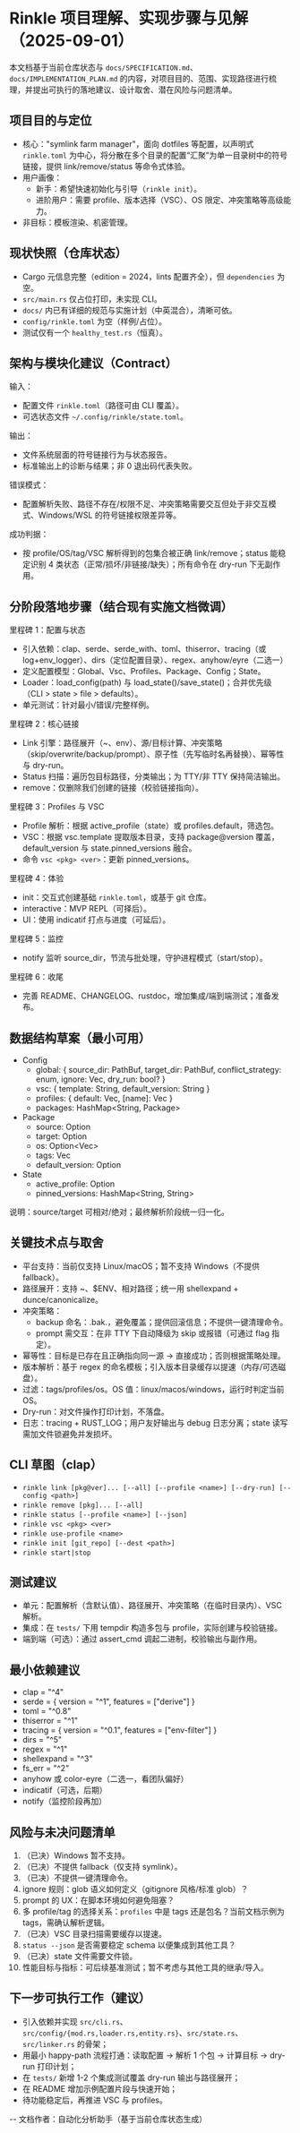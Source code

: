 # Rinkle 项目理解、实现步骤与见解（2025-09-01）

本文档基于当前仓库状态与 `docs/SPECIFICATION.md`、`docs/IMPLEMENTATION_PLAN.md` 的内容，对项目目的、范围、实现路径进行梳理，并提出可执行的落地建议、设计取舍、潜在风险与问题清单。

## 项目目的与定位

- 核心："symlink farm manager"，面向 dotfiles 等配置，以声明式 `rinkle.toml` 为中心，将分散在多个目录的配置“汇聚”为单一目录树中的符号链接，提供 link/remove/status 等命令式体验。
- 用户画像：
  - 新手：希望快速初始化与引导（`rinkle init`）。
  - 进阶用户：需要 profile、版本选择（VSC）、OS 限定、冲突策略等高级能力。
- 非目标：模板渲染、机密管理。

## 现状快照（仓库状态）

- Cargo 元信息完整（edition = 2024，lints 配置齐全），但 `dependencies` 为空。
- `src/main.rs` 仅占位打印，未实现 CLI。
- `docs/` 内已有详细的规范与实施计划（中英混合），清晰可依。
- `config/rinkle.toml` 为空（样例/占位）。
- 测试仅有一个 `healthy_test.rs`（恒真）。

## 架构与模块化建议（Contract）

输入：
- 配置文件 `rinkle.toml`（路径可由 CLI 覆盖）。
- 可选状态文件 `~/.config/rinkle/state.toml`。

输出：
- 文件系统层面的符号链接行为与状态报告。
- 标准输出上的诊断与结果；非 0 退出码代表失败。

错误模式：
- 配置解析失败、路径不存在/权限不足、冲突策略需要交互但处于非交互模式、Windows/WSL 的符号链接权限差异等。

成功判据：
- 按 profile/OS/tag/VSC 解析得到的包集合被正确 link/remove；status 能稳定识别 4 类状态（正常/损坏/非链接/缺失）；所有命令在 dry-run 下无副作用。

## 分阶段落地步骤（结合现有实施文档微调）

里程碑 1：配置与状态
- 引入依赖：clap、serde、serde_with、toml、thiserror、tracing（或 log+env_logger）、dirs（定位配置目录）、regex、anyhow/eyre（二选一）
- 定义配置模型：Global、Vsc、Profiles、Package、Config；State。
- Loader：load_config(path) 与 load_state()/save_state()；合并优先级（CLI > state > file > defaults）。
- 单元测试：针对最小/错误/完整样例。

里程碑 2：核心链接
- Link 引擎：路径展开（~、env）、源/目标计算、冲突策略（skip/overwrite/backup/prompt）、原子性（先写临时名再替换）、幂等性与 dry-run。
- Status 扫描：遍历包目标路径，分类输出；为 TTY/非 TTY 保持简洁输出。
- remove：仅删除我们创建的链接（校验链接指向）。

里程碑 3：Profiles 与 VSC
- Profile 解析：根据 active_profile（state）或 profiles.default，筛选包。
- VSC：根据 vsc.template 提取版本目录，支持 package@version 覆盖，default_version 与 state.pinned_versions 融合。
- 命令 `vsc <pkg> <ver>`：更新 pinned_versions。

里程碑 4：体验
- init：交互式创建基础 `rinkle.toml`，或基于 git 仓库。
- interactive：MVP REPL（可择后）。
- UI：使用 indicatif 打点与进度（可延后）。

里程碑 5：监控
- notify 监听 source_dir，节流与批处理，守护进程模式（start/stop）。

里程碑 6：收尾
- 完善 README、CHANGELOG、rustdoc，增加集成/端到端测试；准备发布。

## 数据结构草案（最小可用）

- Config
  - global: { source_dir: PathBuf, target_dir: PathBuf, conflict_strategy: enum, ignore: Vec<String>, dry_run: bool? }
  - vsc: { template: String, default_version: String }
  - profiles: { default: Vec<String>, [name]: Vec<String> }
  - packages: HashMap<String, Package>
- Package
  - source: Option<String>
  - target: Option<String>
  - os: Option<Vec<String>>
  - tags: Vec<String>
  - default_version: Option<String>
- State
  - active_profile: Option<String>
  - pinned_versions: HashMap<String, String>

说明：source/target 可相对/绝对；最终解析阶段统一归一化。

## 关键技术点与取舍

- 平台支持：当前仅支持 Linux/macOS；暂不支持 Windows（不提供 fallback）。
- 路径展开：支持 ~、$ENV、相对路径；统一用 shellexpand + dunce/canonicalize。
- 冲突策略：
  - backup 命名：<name>.bak.<timestamp>，避免覆盖；提供回滚信息；不提供一键清理命令。
  - prompt 需交互：在非 TTY 下自动降级为 skip 或报错（可通过 flag 指定）。
- 幂等性：目标是已存在且正确指向同一源 -> 直接成功；否则根据策略处理。
- 版本解析：基于 regex 的命名模板；引入版本目录缓存以提速（内存/可选磁盘）。
- 过滤：tags/profiles/os。OS 值：linux/macos/windows，运行时判定当前 OS。
- Dry-run：对文件操作打印计划，不落盘。
- 日志：tracing + RUST_LOG；用户友好输出与 debug 日志分离；state 读写需加文件锁避免并发损坏。

## CLI 草图（clap）

- `rinkle link [pkg@ver]... [--all] [--profile <name>] [--dry-run] [--config <path>]`
- `rinkle remove [pkg]... [--all]`
- `rinkle status [--profile <name>] [--json]`
- `rinkle vsc <pkg> <ver>`
- `rinkle use-profile <name>`
- `rinkle init [git_repo] [--dest <path>]`
- `rinkle start|stop`

## 测试建议

- 单元：配置解析（含默认值）、路径展开、冲突策略（在临时目录内）、VSC 解析。
- 集成：在 `tests/` 下用 tempdir 构造多包与 profile，实际创建与校验链接。
- 端到端（可选）：通过 assert_cmd 调起二进制，校验输出与副作用。

## 最小依赖建议

- clap = "^4"
- serde = { version = "^1", features = ["derive"] }
- toml = "^0.8"
- thiserror = "^1"
- tracing = { version = "^0.1", features = ["env-filter"] }
- dirs = "^5"
- regex = "^1"
- shellexpand = "^3"
- fs_err = "^2"
- anyhow 或 color-eyre（二选一，看团队偏好）
- indicatif（可选，后期）
- notify（监控阶段再加）

## 风险与未决问题清单

1. （已决）Windows 暂不支持。
2. （已决）不提供 fallback（仅支持 symlink）。
3. （已决）不提供一键清理命令。
4. ignore 规则：glob 语义如何定义（gitignore 风格/标准 glob）？
5. prompt 的 UX：在脚本环境如何避免阻塞？
6. 多 profile/tag 的选择关系：`profiles` 中是 tags 还是包名？当前文档示例为 tags，需确认解析逻辑。
7. （已决）VSC 目录扫描需要缓存以提速。
8. `status --json` 是否需要稳定 schema 以便集成到其他工具？
9. （已决）state 文件需要文件锁。
10. 性能目标与指标：可后续基准测试；暂不考虑与其他工具的继承/导入。

## 下一步可执行工作（建议）

- 引入依赖并实现 `src/cli.rs`、`src/config/{mod.rs,loader.rs,entity.rs}`、`src/state.rs`、`src/linker.rs` 的骨架；
- 用最小 happy-path 流程打通：读取配置 -> 解析 1 个包 -> 计算目标 -> dry-run 打印计划；
- 在 `tests/` 新增 1-2 个集成测试覆盖 dry-run 输出与路径展开；
- 在 README 增加示例配置片段与快速开始；
- 待功能稳定后，再推进 VSC 与 profiles。

--
文档作者：自动化分析助手（基于当前仓库状态生成）
